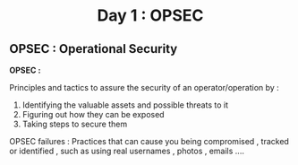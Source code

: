 # <center>Day 1 : OPSEC</center>

## OPSEC : Operational Security

**OPSEC :**

Principles and tactics to assure the security of an operator/operation by :
1. Identifying the valuable assets and possible threats to it
2. Figuring out how they can be exposed
3. Taking steps to secure them

OPSEC failures :
Practices that can cause you being compromised  , tracked or identified , such as using real usernames , photos , emails ....
